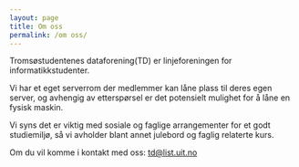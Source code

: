 ```yaml
---
layout: page
title: Om oss
permalink: /om oss/
---
```


Tromsøstudentenes dataforening(TD) er linjeforeningen for informatikkstudenter.

Vi har et eget serverrom der medlemmer kan låne plass til deres egen server, og avhengig av etterspørsel er det potensielt mulighet for å låne en fysisk maskin.

Vi syns det er viktig med sosiale og faglige arrangementer for et godt studiemiljø, så vi avholder blant annet julebord og faglig relaterte kurs.

Om du vil komme i kontakt med oss: [td@list.uit.no](mailto:td@list.uit.no)
